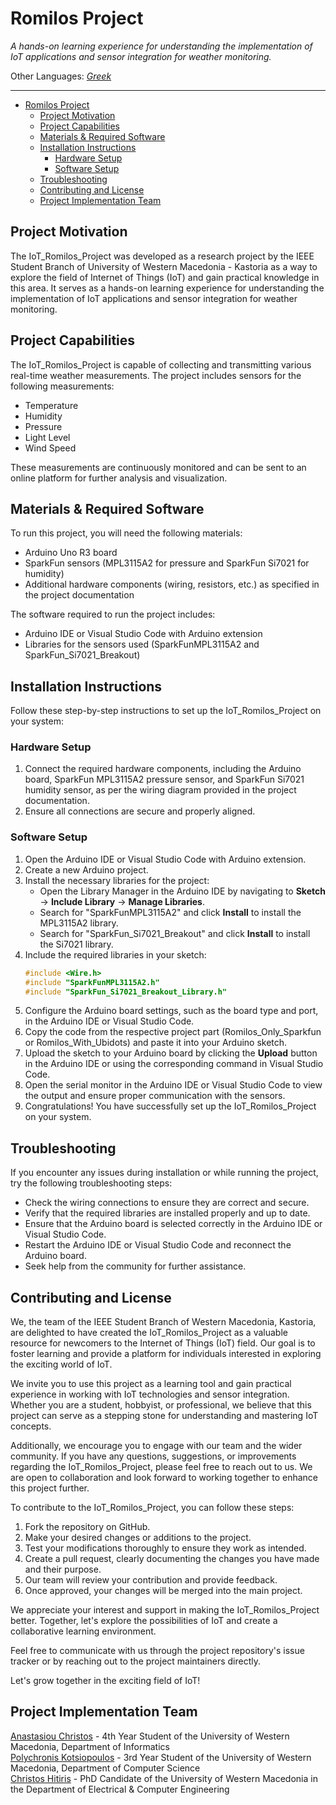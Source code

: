 # Romilos Project 

*A hands-on learning experience for understanding the implementation of IoT applications and sensor integration for weather monitoring.*

Other Languages: *[Greek](https://github.com/ieeesbkastoria/IoT_Romilos_Project/blob/main/README_GR.md)*

-------------------------------------------------------
- [Romilos Project](#romilos-project)
  - [Project Motivation](#project-motivation)
  - [Project Capabilities](#project-capabilities)
  - [Materials \& Required Software](#materials--required-software)
  - [Installation Instructions](#installation-instructions)
    - [Hardware Setup](#hardware-setup)
    - [Software Setup](#software-setup)
  - [Troubleshooting](#troubleshooting)
  - [Contributing and License](#contributing-and-license)
  - [Project Implementation Team](#project-implementation-team)

## Project Motivation

The IoT_Romilos_Project was developed as a research project by the IEEE Student Branch of University of Western Macedonia - Kastoria as a way to explore the field of Internet of Things (IoT) and gain practical knowledge in this area. It serves as a hands-on learning experience for understanding the implementation of IoT applications and sensor integration for weather monitoring.

## Project Capabilities

The IoT_Romilos_Project is capable of collecting and transmitting various real-time weather measurements. The project includes sensors for the following measurements:
- Temperature
- Humidity
- Pressure
- Light Level
- Wind Speed

These measurements are continuously monitored and can be sent to an online platform for further analysis and visualization.

## Materials & Required Software

To run this project, you will need the following materials:
- Arduino Uno R3 board
- SparkFun sensors (MPL3115A2 for pressure and SparkFun Si7021 for humidity)
- Additional hardware components (wiring, resistors, etc.) as specified in the project documentation

The software required to run the project includes:
- Arduino IDE or Visual Studio Code with Arduino extension
- Libraries for the sensors used (SparkFunMPL3115A2 and SparkFun_Si7021_Breakout)

## Installation Instructions

Follow these step-by-step instructions to set up the IoT_Romilos_Project on your system:

### Hardware Setup

1. Connect the required hardware components, including the Arduino board, SparkFun MPL3115A2 pressure sensor, and SparkFun Si7021 humidity sensor, as per the wiring diagram provided in the project documentation.
2. Ensure all connections are secure and properly aligned.

### Software Setup

1. Open the Arduino IDE or Visual Studio Code with Arduino extension.
2. Create a new Arduino project.
3. Install the necessary libraries for the project:
   - Open the Library Manager in the Arduino IDE by navigating to **Sketch** -> **Include Library** -> **Manage Libraries**.
   - Search for "SparkFunMPL3115A2" and click **Install** to install the MPL3115A2 library.
   - Search for "SparkFun_Si7021_Breakout" and click **Install** to install the Si7021 library.
4. Include the required libraries in your sketch:
   ```cpp
   #include <Wire.h>
   #include "SparkFunMPL3115A2.h"
   #include "SparkFun_Si7021_Breakout_Library.h"
   ```
5. Configure the Arduino board settings, such as the board type and port, in the Arduino IDE or Visual Studio Code.
6. Copy the code from the respective project part (Romilos_Only_Sparkfun or Romilos_With_Ubidots) and paste it into your Arduino sketch.
7. Upload the sketch to your Arduino board by clicking the **Upload** button in the Arduino IDE or using the corresponding command in Visual Studio Code.
8. Open the serial monitor in the Arduino IDE or Visual Studio Code to view the output and ensure proper communication with the sensors.
9. Congratulations! You have successfully set up the IoT_Romilos_Project on your system.

## Troubleshooting

If you encounter any issues during installation or while running the project, try the following troubleshooting steps:

- Check the wiring connections to ensure they are correct and secure.
- Verify that the required libraries are installed properly and up to date.
- Ensure that the Arduino board is selected correctly in the Arduino IDE or Visual Studio Code.
- Restart the Arduino IDE or Visual Studio Code and reconnect the Arduino board.
- Seek help from the community for further assistance.

## Contributing and License

We, the team of the IEEE Student Branch of Western Macedonia, Kastoria, are delighted to have created the IoT_Romilos_Project as a valuable resource for newcomers to the Internet of Things (IoT) field. Our goal is to foster learning and provide a platform for individuals interested in exploring the exciting world of IoT.

We invite you to use this project as a learning tool and gain practical experience in working with IoT technologies and sensor integration. Whether you are a student, hobbyist, or professional, we believe that this project can serve as a stepping stone for understanding and mastering IoT concepts.

Additionally, we encourage you to engage with our team and the wider community. If you have any questions, suggestions, or improvements regarding the IoT_Romilos_Project, please feel free to reach out to us. We are open to collaboration and look forward to working together to enhance this project further.

To contribute to the IoT_Romilos_Project, you can follow these steps:

1. Fork the repository on GitHub.
2. Make your desired changes or additions to the project.
3. Test your modifications thoroughly to ensure they work as intended.
4. Create a pull request, clearly documenting the changes you have made and their purpose.
5. Our team will review your contribution and provide feedback.
6. Once approved, your changes will be merged into the main project.

We appreciate your interest and support in making the IoT_Romilos_Project better. Together, let's explore the possibilities of IoT and create a collaborative learning environment.

Feel free to communicate with us through the project repository's issue tracker or by reaching out to the project maintainers directly.

Let's grow together in the exciting field of IoT!

## Project Implementation Team

[Anastasiou Christos](https://github.com/Christos-16) - 4th Year Student of the University of Western Macedonia, Department of Informatics  
[Polychronis Kotsiopoulos](https://github.com/pjkots01) - 3rd Year Student of the University of Western Macedonia, Department of Computer Science  
[Christos Hitiris](https://github.com/Tilemaxos46) - PhD Candidate of the University of Western Macedonia in the Department of Electrical & Computer Engineering  
